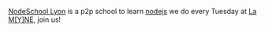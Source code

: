 [NodeSchool Lyon](http://nodeschool.io/lyon) is a p2p school to learn [nodejs](/tags/js) we do every Tuesday at [La M[Y]NE](/tags/myne), join us!
